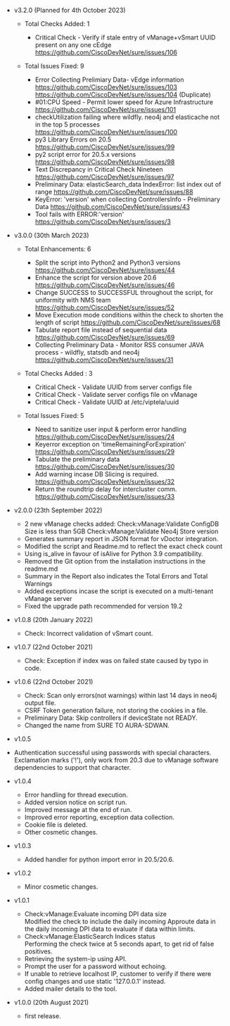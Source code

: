 - v3.2.0 (Planned for 4th October 2023)
  - Total Checks Added: 1
    - Critical Check - Verify if stale entry of vManage+vSmart UUID present on any one cEdge 
      https://github.com/CiscoDevNet/sure/issues/106
      
  - Total Issues Fixed: 9
    - Error Collecting Prelimiary Data- vEdge information
      https://github.com/CiscoDevNet/sure/issues/103
      https://github.com/CiscoDevNet/sure/issues/104 (Duplicate)
    - #01:CPU Speed - Permit lower speed for Azure Infrastructure
      https://github.com/CiscoDevNet/sure/issues/101
    - checkUtilization failing where wildfly. neo4j and elasticache not in the top 5 processes
      https://github.com/CiscoDevNet/sure/issues/100
    - py3 Library Errors on 20.5
      https://github.com/CiscoDevNet/sure/issues/99
    - py2 script error for 20.5.x versions
      https://github.com/CiscoDevNet/sure/issues/98
    - Text Discrepancy in Critical Check Nineteen
      https://github.com/CiscoDevNet/sure/issues/97
    - Preliminary Data: elasticSearch_data IndexError: list index out of range
      https://github.com/CiscoDevNet/sure/issues/88
    - KeyError: 'version' when collecting ControllersInfo - Preliminary Data
      https://github.com/CiscoDevNet/sure/issues/43
    - Tool fails with ERROR:'version'
      https://github.com/CiscoDevNet/sure/issues/3

- v3.0.0 (30th March 2023)
  - Total Enhancements: 6
    - Split the script into Python2 and Python3 versions
      https://github.com/CiscoDevNet/sure/issues/44
    - Enhance the script for version above 20.6 
      https://github.com/CiscoDevNet/sure/issues/46
    - Change SUCCESS to SUCCESSFUL throughout the script, for uniformity with NMS team
      https://github.com/CiscoDevNet/sure/issues/52 
    - Move Execution mode conditions within the check to shorten the length of script
      https://github.com/CiscoDevNet/sure/issues/68
    - Tabulate report file instead of sequential data 
      https://github.com/CiscoDevNet/sure/issues/69
    - Collecting Preliminary Data - Monitor RSS consumer JAVA process - wildfly, statsdb and neo4j
      https://github.com/CiscoDevNet/sure/issues/31

  - Total Checks Added : 3
    
    - Critical Check - Validate UUID from server configs file
    - Critical Check - Validate server configs file on vManage
    - Critical Check - Validate UUID at /etc/viptela/uuid

  - Total Issues Fixed: 5
    - Need to sanitize user input & perform error handling 
      https://github.com/CiscoDevNet/sure/issues/24
    - Keyerror exception on 'timeRemainingForExpiration' 
      https://github.com/CiscoDevNet/sure/issues/29
    - Tabulate the preliminary data 
      https://github.com/CiscoDevNet/sure/issues/30
    - Add warning incase DB Slicing is required. 
      https://github.com/CiscoDevNet/sure/issues/32
    - Return the roundtrip delay for intercluster comm. 
      https://github.com/CiscoDevNet/sure/issues/33

- v2.0.0 (23th September 2022)
  - 2 new vManage checks added:
    Check:vManage:Validate ConfigDB Size is less than 5GB
    Check:vManage:Validate Neo4j Store version
  - Generates summary report in JSON format for vDoctor integration.
  - Modified the script and Readme.md to reflect the exact check count 
  - Using is_alive in favour of isAlive for Python 3.9 compatibility.
  - Removed the Git option from the installation instructions in the readme.md 
  - Summary in the Report also indicates the Total Errors and Total Warnings
  - Added exceptions incase the script is executed on a multi-tenant vManage server
  - Fixed the upgrade path recommended for version 19.2 

- v1.0.8 (20th January 2022)
  - Check: Incorrect validation of vSmart count.
  
- v1.0.7 (22nd October 2021)
  - Check: Exception if index was on failed state caused by typo in code.
  
- v1.0.6 (22nd October 2021)
  - Check: Scan only errors(not warnings) within last 14 days in neo4j output file.
  - CSRF Token generation failure, not storing the cookies in a file.
  - Preliminary Data: Skip controllers if deviceState not READY.
  - Changed the name from SURE TO AURA-SDWAN.

 - v1.0.5 
  - Authentication successful using passwords with special characters. Exclamation marks ('!'), only work from 20.3 due to vManage software dependencies to support that character.

 - v1.0.4
    - Error handling for thread execution.
    - Added version notice on script run.
    - Improved message at the end of run.
    - Improved error reporting, exception data collection.
    - Cookie file is deleted.
    - Other cosmetic changes.
    
 - v1.0.3
    - Added handler for python import error in 20.5/20.6.
  
 - v1.0.2
    - Minor cosmetic changes.
    
- v1.0.1 
  - Check:vManage:Evaluate incoming DPI data size<br>
    Modified the check to include the daily incoming Approute data in the daily incoming DPI data to evaluate if data within limits.
  - Check:vManage:ElasticSearch Indices status<br>
    Performing the check twice at 5 seconds apart, to get rid of false positives.
  - Retrieving the system-ip using API.
  - Prompt the user for a password without echoing.
  - If unable to retrieve localhost IP, customer to verify if there were config changes and use static '127.0.0.1' instead.
  - Added mailer details to the tool.

- v1.0.0 (20th August 2021)
    - first release.